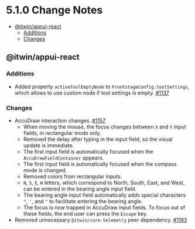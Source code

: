 # 5.1.0 Change Notes <!-- omit from toc -->

- [@itwin/appui-react](#itwinappui-react)
  - [Additions](#additions)
  - [Changes](#changes)

## @itwin/appui-react

### Additions

- Added property `activeToolEmptyNode` to `FrontstageConfig.toolSettings`, which allows to use custom node if tool settings is empty. [#1137](https://github.com/iTwin/appui/pull/1137)

### Changes

- AccuDraw interaction changes. [#1157](https://github.com/iTwin/appui/pull/1157)
  - When moving the mouse, the focus changes between `X` and `Y` input fields, in rectangular mode only.
  - Removed the delay after typing in the input field, so the visual update is immediate.
  - The first input field is automatically focused when the `AccuDrawFieldContainer` appears.
  - The first input field is automatically focused when the compass mode is changed.
  - Removed colors from rectangular inputs.
  - `N`, `S`, `E`, `W` letters, which correspond to North, South, East, and West, can be entered in the bearing angle input field.
  - The bearing angle input field automatically adds special characters `°`, `'`, and `"` to facilitate entering the bearing angle.
  - The focus is now trapped in AccuDraw input fields. To focus out of these fields, the end user can press the `Escape` key.
- Removed unnecessary `@itwin/core-telemetry` peer dependency. [#1193](https://github.com/iTwin/appui/pull/1193)
